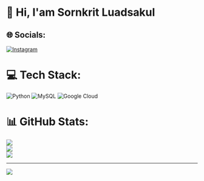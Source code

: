 :wave: Hi, I'am Sornkrit Luadsakul
==========================================================================================================================================


## 🌐 Socials:
[![Instagram](https://img.shields.io/badge/Instagram-%23E4405F.svg?logo=Instagram&logoColor=white)](https://instagram.com/aaefgr) 

# 💻 Tech Stack:
![Python](https://img.shields.io/badge/python-3670A0?style=for-the-badge&logo=python&logoColor=ffdd54) ![MySQL](https://img.shields.io/badge/mysql-4479A1.svg?style=for-the-badge&logo=mysql&logoColor=white) ![Google Cloud](https://img.shields.io/badge/GoogleCloud-%234285F4.svg?style=for-the-badge&logo=google-cloud&logoColor=white)
# 📊 GitHub Stats:
![](https://github-readme-stats.vercel.app/api?username=SornkritLuadsakul&theme=dark&hide_border=false&include_all_commits=false&count_private=false)<br/>
![](https://github-readme-streak-stats.herokuapp.com/?user=SornkritLuadsakul&theme=dark&hide_border=false)<br/>
![](https://github-readme-stats.vercel.app/api/top-langs/?username=SornkritLuadsakul&theme=dark&hide_border=false&include_all_commits=false&count_private=false&layout=compact)

---
[![](https://visitcount.itsvg.in/api?id=SornkritLuadsakul&icon=0&color=0)](https://visitcount.itsvg.in)

<!-- Proudly created with GPRM ( https://gprm.itsvg.in ) -->
